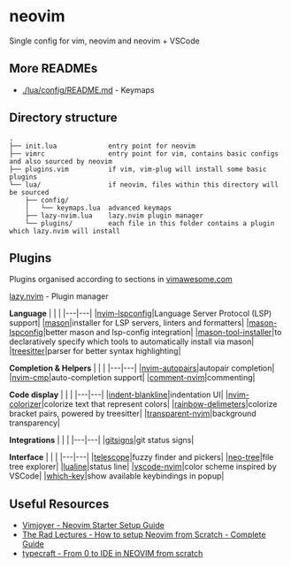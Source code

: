# neovim

Single config for vim, neovim and neovim + VSCode

## More READMEs
- [./lua/config/README.md](lua/config) - Keymaps

## Directory structure
```
.
├── init.lua             entry point for neovim
├── vimrc                entry point for vim, contains basic configs and also sourced by neovim
├── plugins.vim          if vim, vim-plug will install some basic plugins 
└── lua/                 if neovim, files within this directory will be sourced
    ├── config/
    │   └── keymaps.lua  advanced keymaps
    ├── lazy-nvim.lua    lazy.nvim plugin manager
    └── plugins/         each file in this folder contains a plugin which lazy.nvim will install
```

## Plugins
Plugins organised according to sections in [vimawesome.com](https://vimawesome.com)

[lazy.nvim](https://github.com/folke/lazy.nvim) - Plugin manager

**Language**
| | |
|---|---|
|[nvim-lspconfig](https://github.com/neovim/nvim-lspconfig)|Language Server Protocol (LSP) support|
|[mason](https://github.com/williamboman/mason.nvim)|installer for LSP servers, linters and formatters|
|[mason-lspconfig](https://github.com/williamboman/mason-lspconfig.nvim)|better mason and lsp-config integration|
|[mason-tool-installer](https://github.com/WhoIsSethDaniel/mason-tool-installer.nvim)|to declaratively specify which tools to automatically install via mason|
|[treesitter](https://github.com/nvim-treesitter/nvim-treesitter)|parser for better syntax highlighting|

**Completion & Helpers**
| | |
|---|---|
|[nvim-autopairs](https://github.com/windwp/nvim-autopairs)|autopair completion|
|[nvim-cmp](https://github.com/hrsh7th/nvim-cmp)|auto-completion support|
|[comment-nvim](https://github.com/numToStr/Comment.nvim)|commenting|

**Code display**
| | |
|---|---|
|[indent-blankline](https://github.com/lukas-reineke/indent-blankline.nvim)|indentation UI|
|[nvim-colorizer](https://github.com/norcalli/nvim-colorizer.lua)|colorize text that represent colors|
|[rainbow-delimeters](https://github.com/HiPhish/rainbow-delimiters.nvim)|colorize bracket pairs, powered by treesitter|
|[transparent-nvim](https://github.com/xiyaowong/transparent.nvim)|background transparency|

**Integrations**
| | |
|---|---|
|[gitsigns](https://github.com/lewis6991/gitsigns.nvim)|git status signs|

**Interface**
| | |
|---|---|
|[telescope](https://github.com/nvim-telescope/telescope.nvim)|fuzzy finder and pickers|
|[neo-tree](https://github.com/nvim-neo-tree/neo-tree.nvim)|file tree explorer|
|[lualine](https://github.com/nvim-lualine/lualine.nvim)|status line|
|[vscode-nvim](https://github.com/Mofiqul/vscode.nvim)|color scheme inspired by VSCode|
|[which-key](https://github.com/folke/which-key.nvim)|show available keybindings in popup|

## Useful Resources
- [Vimjoyer - Neovim Starter Setup Guide](https://www.youtube.com/watch?v=Co7gcSvq6jA)
- [The Rad Lectures - How to setup Neovim from Scratch - Complete Guide](https://www.youtube.com/watch?v=ZjMzBd1Dqz8)
- [typecraft - From 0 to IDE in NEOVIM from scratch](https://www.youtube.com/watch?v=zHTeCSVAFNY)

